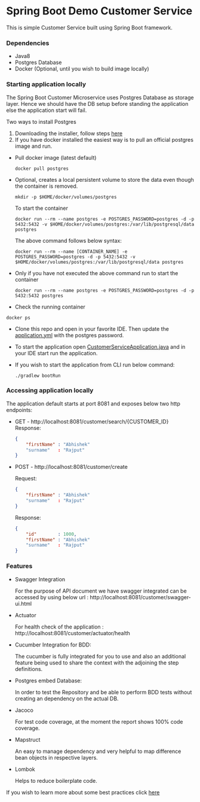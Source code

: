 # Spring Boot Demo Customer Service

This is simple Customer Service built using Spring Boot framework.

### Dependencies

- Java8
- Postgres Database
- Docker (Optional, until you wish to build image locally)

### Starting application locally

The Spring Boot Customer Microservice uses Postgres Database as storage layer.
Hence we should have the DB setup before standing the application else the application start will fail.

Two ways to install Postgres

1. Downloading the installer, follow steps [here](https://www.postgresqltutorial.com/install-postgresql/)
2. If you have docker installed the easiest way is to pull an official postgres image and run.

- Pull docker image (latest default)

  ```ssh
  docker pull postgres
  ```

- Optional, creates a local persistent volume to store the data even though the container is removed.

  ```ssh
  mkdir -p $HOME/docker/volumes/postgres
  ```

  To start the container

  ```ssh
  docker run --rm --name postgres -e POSTGRES_PASSWORD=postgres -d -p 5432:5432 -v $HOME/docker/volumes/postgres:/var/lib/postgresql/data postgres
  ```

  The above command follows below syntax:

  ```ssh
  docker run --rm --name [CONTAINER_NAME] -e POSTGRES_PASSWORD=postgres -d -p 5432:5432 -v $HOME/docker/volumes/postgres:/var/lib/postgresql/data postgres
  ```

- Only if you have not executed the above command run to start the container

  ```ssh
  docker run --rm --name postgres -e POSTGRES_PASSWORD=postgres -d -p 5432:5432 postgres
  ```

- Check the running container

```
docker ps
```

- Clone this repo and open in your favorite IDE. Then update the [application.yml](application.yml) with the postgres password.

- To start the application open [CustomerServiceApplication.java](CustomerServiceApplication.java) and in your IDE start run the application.

- If you wish to start the application from CLI run below command:

  ```ssh
  ./gradlew bootRun
  ```

### Accessing application locally

The application default starts at port 8081 and exposes below two http endpoints:

- GET - http://localhost:8081/customer/search/{CUSTOMER_ID}
  Response:
  ```json
  {
      "firstName" : "Abhishek"
      "surname"   : "Rajput"
  }
  ```
- POST - http://localhost:8081/customer/create

  Request:

  ```json
  {
      "firstName" : "Abhishek"
      "surname"   : "Rajput"
  }
  ```

  Response:

  ```json
  {
      "id"        : 1000,
      "firstName" : "Abhishek"
      "surname"   : "Rajput"
  }
  ```

### Features

- Swagger Integration

  For the purpose of API document we have swagger integrated can be accessed by using below url :
  http://localhost:8081/customer/swagger-ui.html

- Actuator

  For health check of the application :
  http://localhost:8081/customer/actuator/health

- Cucumber Integration for BDD:

  The cucumber is fully integrated for you to use and also an additional feature being used to share the context with the adjoining the step definitions.

- Postgres embed Database:

  In order to test the Repository and be able to perform BDD tests without creating an dependency on the actual DB.

- Jacoco

  For test code coverage, at the moment the report shows 100% code coverage.

- Mapstruct

  An easy to manage dependency and very helpful to map difference bean objects in respective layers.

- Lombok

  Helps to reduce boilerplate code.

If you wish to learn more about some best practices click [here](https://github.com/abhisheksr01/companies-house-microservice-template)
